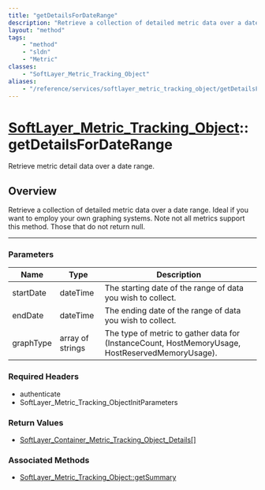 ```yaml
---
title: "getDetailsForDateRange"
description: "Retrieve a collection of detailed metric data over a date range. Ideal if you want to employ your own graphing systems.... "
layout: "method"
tags:
    - "method"
    - "sldn"
    - "Metric"
classes:
    - "SoftLayer_Metric_Tracking_Object"
aliases:
    - "/reference/services/softlayer_metric_tracking_object/getDetailsForDateRange"
---
```

# [SoftLayer_Metric_Tracking_Object](/reference/services/SoftLayer_Metric_Tracking_Object)::getDetailsForDateRange

Retrieve metric detail data over a date range.


## Overview 
Retrieve a collection of detailed metric data over a date range. Ideal if you want to employ your own graphing systems.  Note not all metrics support this method.  Those that do not return null. 

-----

### Parameters 
|Name | Type | Description |
| --- | --- | --- |
|startDate| dateTime| The starting date of the range of data you wish to collect.|
|endDate| dateTime| The ending date of the range of data you wish to collect.|
|graphType| array of strings| The type of metric to gather data for (InstanceCount, HostMemoryUsage, HostReservedMemoryUsage).|


### Required Headers
* authenticate
* SoftLayer_Metric_Tracking_ObjectInitParameters


### Return Values
* <a href='/reference/datatypes/SoftLayer_Container_Metric_Tracking_Object_Details'>SoftLayer_Container_Metric_Tracking_Object_Details[] </a>


### Associated Methods

*  [SoftLayer_Metric_Tracking_Object::getSummary](/reference/services/SoftLayer_Metric_Tracking_Object/getSummary )




